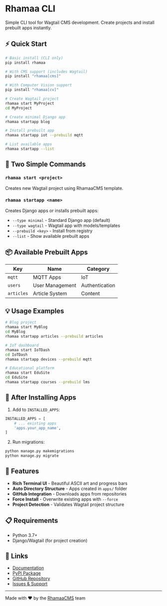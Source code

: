# Rhamaa CLI

Simple CLI tool for Wagtail CMS development. Create projects and install prebuilt apps instantly.

## ⚡ Quick Start

```bash
# Basic install (CLI only)
pip install rhamaa

# With CMS support (includes Wagtail)
pip install "rhamaa[cms]"

# With Computer Vision support
pip install "rhamaa[cv]"

# Create Wagtail project
rhamaa start MyProject
cd MyProject

# Create minimal Django app
rhamaa startapp blog

# Install prebuilt app
rhamaa startapp iot --prebuild mqtt

# List available apps
rhamaa startapp --list
```

## 🎯 Two Simple Commands

### `rhamaa start <project>`
Creates new Wagtail project using RhamaaCMS template.

### `rhamaa startapp <name>`
Creates Django apps or installs prebuilt apps:
- `--type minimal` - Standard Django app (default)
- `--type wagtail` - Wagtail app with models/templates
- `--prebuild <key>` - Install from registry
- `--list` - Show available prebuilt apps

## 📦 Available Prebuilt Apps

| Key | Name | Category |
|-----|------|----------|
| `mqtt` | MQTT Apps | IoT |
| `users` | User Management | Authentication |
| `articles` | Article System | Content |

## 💡 Usage Examples

```bash
# Blog project
rhamaa start MyBlog
cd MyBlog
rhamaa startapp articles --prebuild articles

# IoT dashboard
rhamaa start IoTDash
cd IoTDash
rhamaa startapp devices --prebuild mqtt

# Educational platform
rhamaa start EduSite
cd EduSite
rhamaa startapp courses --prebuild lms
```

## 🔧 After Installing Apps

1. Add to `INSTALLED_APPS`:
```python
INSTALLED_APPS = [
    # ... existing apps
    'apps.your_app_name',
]
```

2. Run migrations:
```bash
python manage.py makemigrations
python manage.py migrate
```

## 🚀 Features

- **Rich Terminal UI** - Beautiful ASCII art and progress bars
- **Auto Directory Structure** - Apps created in `apps/` folder
- **GitHub Integration** - Downloads apps from repositories
- **Force Install** - Overwrite existing apps with `--force`
- **Project Detection** - Validates Wagtail project structure

## 📋 Requirements

- Python 3.7+
- Django/Wagtail (for project creation)

## 🔗 Links

- [Documentation](https://rhamaacms.github.io/RhamaaCLI)
- [PyPI Package](https://pypi.org/project/rhamaa/)
- [GitHub Repository](https://github.com/RhamaaCMS/RhamaaCLI)
- [Issues & Support](https://github.com/RhamaaCMS/RhamaaCLI/issues)

---

Made with ❤️ by the [RhamaaCMS](https://github.com/RhamaaCMS) team
